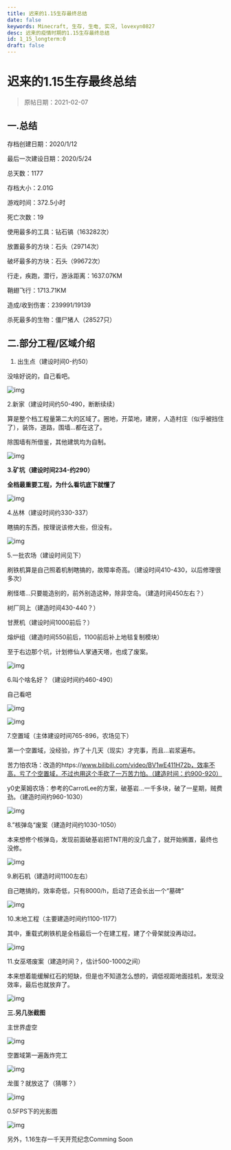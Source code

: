 ```yaml
---
title: 迟来的1.15生存最终总结
date: false
keywords: Minecraft, 生存, 生电, 实况, lovexyn0827
desc: 迟来的疫情时期的1.15生存最终总结
id: 1_15_longterm:0
draft: false
---
```


# 迟来的1.15生存最终总结

> 原帖日期：2021-02-07

## 一.总结

存档创建日期：2020/1/12

最后一次建设日期：2020/5/24

总天数：1177

存档大小：2.01G

游戏时间：372.5小时

死亡次数：19

使用最多的工具：钻石镐（163282次）

放置最多的方块：石头（29714次）

破坏最多的方块：石头（99672次）

行走，疾跑，潜行，游泳距离：1637.07KM

鞘翅飞行：1713.71KM

造成/收到伤害：239991/19139

杀死最多的生物：僵尸猪人（28527只）

## 二.部分工程/区域介绍

1. 出生点（建设时间0-约50）

没啥好说的，自己看吧。

![img](https://lovexyn0827.github.io/0827-Public-Notes/1.16-Survival/media/FGVdDlLEProQbzJ.png)

2.新家（建设时间约50-490，断断续续）

算是整个档工程量第二大的区域了。圈地，开菜地，建房，人造村庄（似乎被挡住了），装饰，道路，围墙...都在这了。

除围墙有所借鉴，其他建筑均为自制。

![img](https://lovexyn0827.github.io/0827-Public-Notes/1.16-Survival/media/etDna7LIB8YMugl.png)

**3.矿坑（建设时间234-约290）**

**全档最重要工程，为什么看坑底下就懂了**

![img](https://lovexyn0827.github.io/0827-Public-Notes/1.16-Survival/media/t3gxwUX9OZ1GFbl.png)

4.丛林（建设时间约330-337）

瞎搞的东西，按理说该修大些，但没有。

![img](https://lovexyn0827.github.io/0827-Public-Notes/1.16-Survival/media/Mdl65SnCPU2hqy7.png)

5.一批农场（建设时间见下）

刷铁机算是自己照着机制瞎搞的，故障率奇高。（建设时间410-430，以后修理很多次）

刷怪塔...只要能造别的，前外别造这种，除非空岛。（建造时间450左右？）

树厂同上（建造时间430-440？）

甘蔗机（建设时间1000前后？）

熔炉组（建造时间550前后，1100前后补上地毯复制模块）

至于右边那个坑，计划修仙人掌通天塔，也成了废案。

![img](https://lovexyn0827.github.io/0827-Public-Notes/1.16-Survival/media/gDHxY47Oe2dqrM1.png)

6.叫个啥名好？（建设时间约460-490）

自己看吧

![img](https://lovexyn0827.github.io/0827-Public-Notes/1.16-Survival/media/poR4DexsGSw7dUf.png)

![img](https://lovexyn0827.github.io/0827-Public-Notes/1.16-Survival/media/mi593bzBDGlhEJI.png)

7.空置域（主体建设时间765-896，农场见下）

第一个空置域，没经验，炸了十几天（现实）才完事，而且...岩浆遍布。

苦力怕农场：改造的https://www.bilibili.com/video/BV1wE411H72b，效率不高，亏了个空置域，不过也用这个手砍了一万苦力怕。（建造时间：约900-920）

y0史莱姆农场：参考的CarrotLee的方案，破基岩...一千多块，破了一星期，贼费劲。（建造时间约960-1030）

![img](https://lovexyn0827.github.io/0827-Public-Notes/1.16-Survival/media/cmuiNYy4CwdvMIn.png)

8.”核弹岛“废案（建造时间约1030-1050）

本来想修个核弹岛，发现前面破基岩把TNT用的没几盒了，就开始搁置，最终也没修。

![img](https://lovexyn0827.github.io/0827-Public-Notes/1.16-Survival/media/7bO5VhXsBMgeRuH.png)

9.刷石机（建造时间1100左右）

自己瞎搞的，效率奇低，只有8000/h，启动了还会长出一个“墓碑”

![img](https://lovexyn0827.github.io/0827-Public-Notes/1.16-Survival/media/Um82pAYghMdOSv6.png)

10.末地工程（主要建造时间约1100-1177）

其中，重载式刷铁机是全档最后一个在建工程，建了个骨架就没再动过。

![img](https://lovexyn0827.github.io/0827-Public-Notes/1.16-Survival/media/hLd5OSyltRgX3pi.png)

11.女巫塔废案（建造时间？，估计500-1000之间）

本来想着能缓解红石的短缺，但是也不知道怎么想的，调低视距地面挂机，发现没效率，最后也就放弃了。

![img](https://lovexyn0827.github.io/0827-Public-Notes/1.16-Survival/media/BfVpcNkD4vJqPGR.png)

**三.另几张截图**

主世界虚空

![img](https://lovexyn0827.github.io/0827-Public-Notes/1.16-Survival/media/4FtXZ1dr9DsjMAg.png)

空置域第一遍轰炸完工

![img](https://lovexyn0827.github.io/0827-Public-Notes/1.16-Survival/media/j3ErWpi71sckfOq.png)

龙蛋？就放这了（猜哪？）

![img](https://lovexyn0827.github.io/0827-Public-Notes/1.16-Survival/media/WFxQ13zmMcHyKhZ.png)

0.5FPS下的光影图

![img](https://lovexyn0827.github.io/0827-Public-Notes/1.16-Survival/media/NT85VuCtdFRfShZ.png)

另外，1.16生存一千天开荒纪念Comming Soon